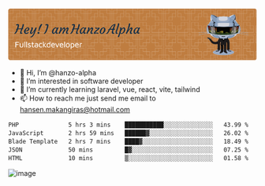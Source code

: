 ![Header](./github-header-image.png)

- 👋 Hi, I’m @hanzo-alpha
- 👀 I’m interested in software developer
- 🌱 I’m currently learning laravel, vue, react, vite, tailwind
- 📫 How to reach me just send me email to hansen.makangiras@hotmail.com 

<!---
hanzo-alpha/hanzo-alpha is a ✨ special ✨ repository because its `README.md` (this file) appears on your GitHub profile.
You can click the Preview link to take a look at your changes.
--->

<!--START_SECTION:waka-->

```txt
PHP              5 hrs 3 mins    ███████████░░░░░░░░░░░░░░   43.99 %
JavaScript       2 hrs 59 mins   ██████▓░░░░░░░░░░░░░░░░░░   26.02 %
Blade Template   2 hrs 7 mins    ████▓░░░░░░░░░░░░░░░░░░░░   18.49 %
JSON             50 mins         █▓░░░░░░░░░░░░░░░░░░░░░░░   07.25 %
HTML             10 mins         ▒░░░░░░░░░░░░░░░░░░░░░░░░   01.58 %
```

<!--END_SECTION:waka-->

![image](https://github.com/hanzo-alpha/hanzo-alpha/assets/111342797/c4bd2977-6123-4017-8652-6e166259b484)

